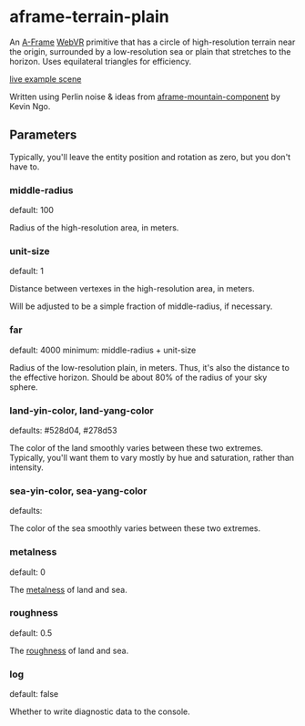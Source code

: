 aframe-terrain-plain
====================

An [A-Frame](https://aframe.io) [WebVR](https://webvr.info/) primitive that has a circle of high-resolution terrain near the origin, 
surrounded by a low-resolution sea or plain that stretches to the horizon.
Uses equilateral triangles for efficiency.


[live example scene](https://dougreeder.github.io/aframe-terrain-plain/example.html)

Written using Perlin noise &amp; ideas from [aframe-mountain-component](https://www.npmjs.com/package/aframe-mountain-component) 
by Kevin Ngo.


Parameters 
---
Typically, you'll leave the entity position and rotation as zero, but you don't have to.


### middle-radius
default: 100

Radius of the high-resolution area, in meters.


### unit-size
default: 1

Distance between vertexes in the high-resolution area, in meters.

Will be adjusted to be a simple fraction of middle-radius, if necessary.


### far
default: 4000
minimum: middle-radius + unit-size

Radius of the low-resolution plain, in meters. 
Thus, it's also the distance to the effective horizon. 
Should be about 80% of the radius of your sky sphere.


### land-yin-color, land-yang-color
defaults: #528d04, #278d53

The color of the land smoothly varies between these two extremes.
Typically, you'll want them to vary mostly by hue and saturation, rather than intensity.


### sea-yin-color, sea-yang-color
defaults:

The color of the sea smoothly varies between these two extremes.


### metalness
default: 0

The [metalness](https://aframe.io/docs/0.9.0/components/material.html#built_in_materials_metalness) of land and sea.


### roughness
default: 0.5

The [roughness](https://aframe.io/docs/0.9.0/components/material.html#built_in_materials_roughness) of land and sea.


### log
default: false

Whether to write diagnostic data to the console. 
